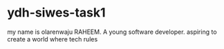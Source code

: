 # ydh-siwes-task1
my name is olarenwaju RAHEEM. A young software developer. aspiring to create a world where tech rules
